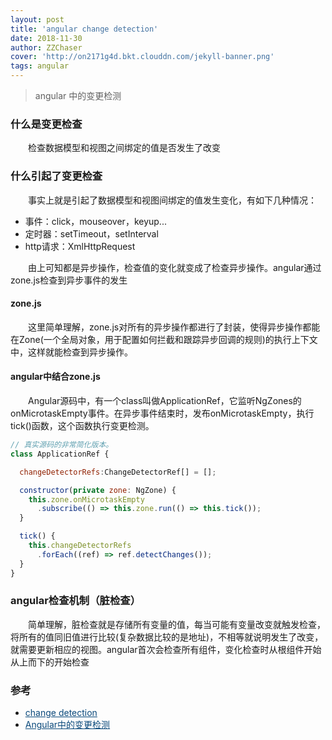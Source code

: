 ```yaml
---
layout: post
title: 'angular change detection'
date: 2018-11-30
author: ZZChaser
cover: 'http://on2171g4d.bkt.clouddn.com/jekyll-banner.png'
tags: angular
---
```


> angular 中的变更检测

### 什么是变更检查
&emsp;&emsp;检查数据模型和视图之间绑定的值是否发生了改变
### 什么引起了变更检查
&emsp;&emsp;事实上就是引起了数据模型和视图间绑定的值发生变化，有如下几种情况：
* 事件：click，mouseover，keyup...
* 定时器：setTimeout，setInterval
* http请求：XmlHttpRequest

&emsp;&emsp;由上可知都是异步操作，检查值的变化就变成了检查异步操作。angular通过zone.js检查到异步事件的发生
#### zone.js
&emsp;&emsp;这里简单理解，zone.js对所有的异步操作都进行了封装，使得异步操作都能在Zone(一个全局对象，用于配置如何拦截和跟踪异步回调的规则)的执行上下文中，这样就能检查到异步操作。
#### angular中结合zone.js
&emsp;&emsp;Angular源码中，有一个class叫做ApplicationRef，它监听NgZones的onMicrotaskEmpty事件。在异步事件结束时，发布onMicrotaskEmpty，执行tick()函数，这个函数执行变更检测。
```javascript
// 真实源码的非常简化版本。
class ApplicationRef {

  changeDetectorRefs:ChangeDetectorRef[] = [];

  constructor(private zone: NgZone) {
    this.zone.onMicrotaskEmpty
      .subscribe(() => this.zone.run(() => this.tick());
  }

  tick() {
    this.changeDetectorRefs
      .forEach((ref) => ref.detectChanges());
  }
}
```
### angular检查机制（脏检查）
&emsp;&emsp;简单理解，脏检查就是存储所有变量的值，每当可能有变量改变就触发检查，将所有的值同旧值进行比较(复杂数据比较的是地址)，不相等就说明发生了改变，就需要更新相应的视图。angular首次会检查所有组件，变化检查时从根组件开始从上而下的开始检查
### 参考
* <a style='color:#0A497B' href='http://pascalprecht.github.io/slides/angular-2-change-detection-explained/#/' target='_blank'>change detection</a>
* <a style='color:#0A497B' href='https://www.jianshu.com/p/6bef681a0cae' target='_blank'>Angular中的变更检测</a>


